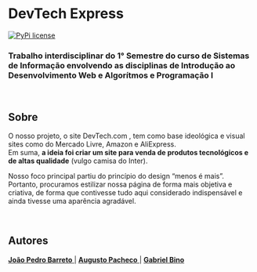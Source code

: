# DevTech Express

[![PyPi license](https://badgen.net/pypi/license/pip/)](https://pypi.com/project/pip/)

### Trabalho interdisciplinar do 1° Semestre do curso de Sistemas de Informação envolvendo as disciplinas de Introdução ao Desenvolvimento Web e Algorítmos e Programação I

<br>

## Sobre

O nosso projeto, o site DevTech.com , tem como base ideológica e visual sites como do Mercado Livre, Amazon e AliExpress.  
Em suma, **a ideia foi criar um site para venda de produtos tecnológicos e de altas qualidade** (vulgo camisa do Inter).
  
Nosso foco principal partiu do princípio do design “menos é mais”. Portanto, procuramos estilizar nossa página de forma mais objetiva e criativa, de forma que contivesse tudo aqui considerado indispensável e ainda tivesse uma aparência agradável.

<br>

## Autores

<a href="https://github.com/dantas-barreto">
    <b>João Pedro Barreto</b>
</a> | 

<a href="https://github.com/ItsAugust415">
  <b>Augusto Pacheco</b>
</a> | 

<a href="https://github.com/gabrielbino">
  <b>Gabriel Bino</b>
</a>
